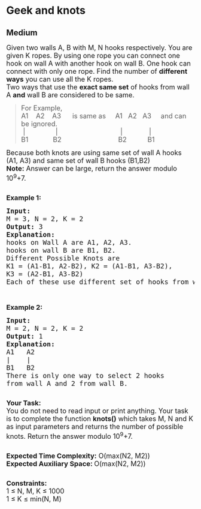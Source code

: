 # Geek and knots
## Medium
<div class="problems_problem_content__Xm_eO"><p><span style="font-size:18px">Given two walls A, B with M, N hooks respectively. You are given K ropes. By using one rope you can connect one hook on wall A with another hook on wall B. One hook can connect with only one rope.&nbsp;Find the number of <strong>different ways</strong> you can use all the K ropes.<br>
Two ways that use the&nbsp;<strong>exact same set</strong> of hooks from wall A <strong>and</strong> wall B are considered to be same.&nbsp;</span></p>

<blockquote>
<p><span style="font-size:18px">For Example,&nbsp;<br>
A1 &nbsp; &nbsp;A2 &nbsp; &nbsp;A3 &nbsp; &nbsp; </span><span style="font-size:18px">&nbsp;is same as</span><span style="font-size:18px">&nbsp;&nbsp; &nbsp; A1&nbsp;&nbsp; A2&nbsp;&nbsp; A3 &nbsp; &nbsp;&nbsp;</span><span style="font-size:18px">and can be ignored.</span><br>
<span style="font-size:18px">&nbsp;| &nbsp; &nbsp; &nbsp; &nbsp; &nbsp; &nbsp; &nbsp; &nbsp;| &nbsp; &nbsp; &nbsp; &nbsp; &nbsp; &nbsp; &nbsp; &nbsp; &nbsp; &nbsp; &nbsp; &nbsp; &nbsp; &nbsp; &nbsp; &nbsp; |&nbsp;&nbsp;&nbsp;&nbsp;&nbsp;&nbsp;&nbsp;&nbsp;&nbsp;&nbsp;&nbsp;&nbsp;&nbsp;&nbsp;|&nbsp;&nbsp;&nbsp;&nbsp;&nbsp;&nbsp;<br>
B1 &nbsp; &nbsp; &nbsp; &nbsp; &nbsp; &nbsp; B2 &nbsp; &nbsp; &nbsp; &nbsp; &nbsp; &nbsp; &nbsp; &nbsp; &nbsp; &nbsp; &nbsp; &nbsp; &nbsp; &nbsp; &nbsp;B2&nbsp;&nbsp;&nbsp;&nbsp;&nbsp;&nbsp;&nbsp;&nbsp;&nbsp;&nbsp; B1</span></p>
</blockquote>

<p><span style="font-size:18px">Because both knots are using same set of wall A hooks (A1, A3) and same set of wall B hooks (B1,B2)<br>
<strong>Note:</strong>&nbsp;Answer can be large, return the answer modulo 10<sup>9</sup>+7.&nbsp;</span></p>

<p><br>
<span style="font-size:18px"><strong>Example 1:</strong></span></p>

<pre><span style="font-size:18px"><strong>Input:</strong>
M = 3, N = 2, K = 2
<strong>Output:</strong> 3
<strong>Explanation: </strong>
hooks on Wall A are A1, A2, A3.
hooks on wall B are B1, B2. </span>
<span style="font-size:18px">Different Possible Knots are
K1 = (A1-B1, A2-B2), K2 = (A1-B1, A3-B2), 
K3 = (A2-B1, A3-B2)  
Each of these use different set of hooks from wall A. </span>

</pre>

<p><br>
<span style="font-size:18px"><strong>Example 2:</strong></span></p>

<pre><span style="font-size:18px"><strong>Input:</strong>
M = 2, N = 2, K = 2
<strong>Output:</strong> 1
<strong>Explanation: 
</strong>A1   A2 
|    | 
B1   B2
There is only one way to select 2 hooks 
from wall A and 2 from wall B. </span>
</pre>

<p><br>
<span style="font-size:18px"><strong>Your Task:</strong><br>
You do not need to read input or print anything. Your task is to complete the function <strong>knots()</strong> which takes M, N and K as input parameters and returns the number of possible knots. Return the answer modulo 10<sup>9</sup>+7.</span></p>

<p><br>
<span style="font-size:18px"><strong>Expected Time Complexity:</strong> O(max(N2, M2))<br>
<strong>Expected Auxiliary Space: </strong>O(max(N2, M2))</span></p>

<p><br>
<span style="font-size:18px"><strong>Constraints:</strong><br>
1 ≤ N, M, K ≤ 1000<br>
1 ≤ K ≤ min(N, M)&nbsp;</span></p>
</div>